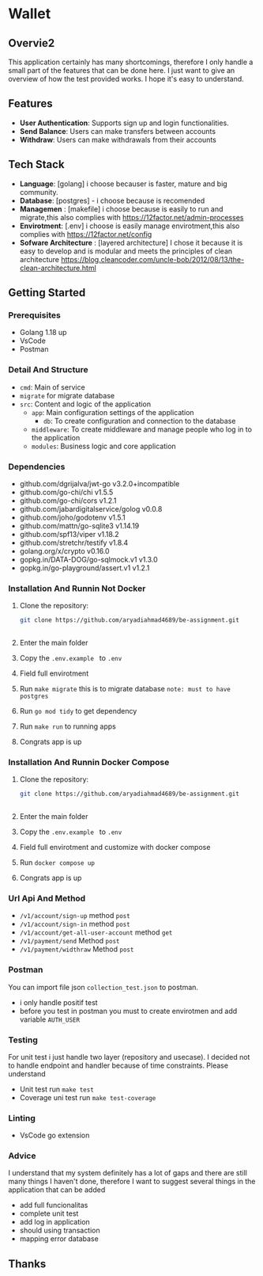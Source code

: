 # Wallet

## Overvie2
  This application certainly has many shortcomings, therefore I only handle a small part of the features that can be done here. I just want to give an overview of how the test provided works. I hope it's easy to understand.

## Features
- **User Authentication**: Supports sign up and login functionalities.
- **Send Balance**: Users can make transfers between accounts
- **Withdraw**: Users can make withdrawals from their accounts


## Tech Stack
- **Language**: [golang] i choose becauser is faster, mature and big community.
- **Database**: [postgres] - i choose because is recomended
- **Managemen** : [makefile] i choose because is easily to run and migrate,this also complies with https://12factor.net/admin-processes
- **Envirotment**: [.env] i choose is easily manage envirotment,this also complies with https://12factor.net/config
- **Sofware Architecture** : [layered architecture] I chose it because it is easy to develop and is modular and meets the principles of clean architecture https://blog.cleancoder.com/uncle-bob/2012/08/13/the-clean-architecture.html


## Getting Started

### Prerequisites
- Golang 1.18 up
- VsCode
- Postman

### Detail And Structure
- `cmd`: Main of service
- `migrate` for migrate database
- `src`: Content and logic of the application
  - `app`: Main configuration settings of the application
    - `db`: To create configuration and connection to the database
  - `middleware`: To create middleware and manage people who log in to the application
  - `modules`: Business logic and core application

### Dependencies
- github.com/dgrijalva/jwt-go v3.2.0+incompatible
- github.com/go-chi/chi v1.5.5
- github.com/go-chi/cors v1.2.1
- github.com/jabardigitalservice/golog v0.0.8
- github.com/joho/godotenv v1.5.1
- github.com/mattn/go-sqlite3 v1.14.19
- github.com/spf13/viper v1.18.2
- github.com/stretchr/testify v1.8.4
- golang.org/x/crypto v0.16.0
- gopkg.in/DATA-DOG/go-sqlmock.v1 v1.3.0
- gopkg.in/go-playground/assert.v1 v1.2.1

### Installation And Runnin Not Docker
1. Clone the repository:
   ```bash
   git clone https://github.com/aryadiahmad4689/be-assignment.git 
  
2. Enter the main folder 

3. Copy the `.env.example ` to `.env`

4. Field full envirotment

5. Run `make migrate` this is to migrate database `note: must to have postgres`

6. Run `go mod tidy` to get dependency

7. Run `make run` to running apps

8. Congrats app is up


### Installation And Runnin Docker Compose
1. Clone the repository:
   ```bash
   git clone https://github.com/aryadiahmad4689/be-assignment.git 
  
2. Enter the main folder 

3. Copy the `.env.example ` to `.env`

4. Field full envirotment and customize with docker compose

5. Run `docker compose up`

6. Congrats app is up

### Url Api And Method
 - `/v1/account/sign-up` method `post`
 - `/v1/account/sign-in` method `post`
 - `/v1/account/get-all-user-account` method `get`
 - `/v1/payment/send` Method `post`
 - `/v1/payment/widthraw` Method `post`


### Postman
You can import file json `collection_test.json` to postman.
- i only handle positif test
- before you test in postman you must to create envirotmen and add variable `AUTH_USER`


### Testing
For unit test i just handle two layer (repository and usecase). I decided not to handle endpoint and handler because of time constraints. Please understand
 - Unit test run `make test`
 - Coverage uni test run `make test-coverage`

### Linting
 - VsCode go extension


### Advice
I understand that my system definitely has a lot of gaps and there are still many things I haven't done, therefore I want to suggest several things in the application that can be added
 - add full funcionalitas
 - complete unit test
 - add log in application
 - should using transaction
 - mapping error database

## Thanks